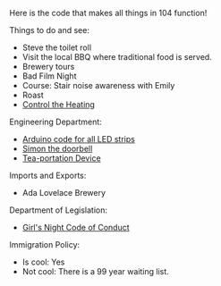 
Here is the code that makes all things in 104 function!

Things to do and see:

 * Steve the toilet roll
 * Visit the local BBQ where traditional food is served.
 * Brewery tours
 * Bad Film Night
 * Course:   Stair noise awareness with Emily
 * Roast
 * [Control the Heating](https://hello1024.github.io/104-Home/fordhook.html)
 

Engineering Department:

 * [Arduino code for all LED strips](https://github.com/Hello1024/104-LED-Lighting)
 * [Simon the doorbell](https://github.com/Hello1024/whatsapp-doorbell)
 * [Tea-portation Device](https://youtu.be/71_Z9TVD6bQ)
 
 Imports and Exports:
  * Ada Lovelace Brewery
 
 Department of Legislation:
  * [Girl's Night Code of Conduct](Girls_Night.jpg) 
  
 
 
Immigration Policy:

 * Is cool:  Yes
 * Not cool:  There is a 99 year waiting list.
